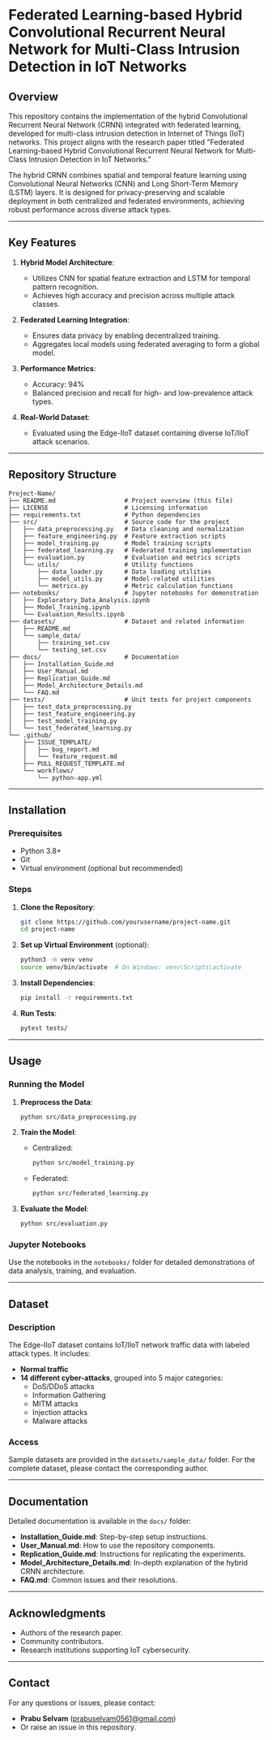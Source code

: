 # Federated Learning-based Hybrid Convolutional Recurrent Neural Network for Multi-Class Intrusion Detection in IoT Networks

## Overview

This repository contains the implementation of the hybrid Convolutional Recurrent Neural Network (CRNN) integrated with federated learning, developed for multi-class intrusion detection in Internet of Things (IoT) networks. This project aligns with the research paper titled "Federated Learning-based Hybrid Convolutional Recurrent Neural Network for Multi-Class Intrusion Detection in IoT Networks."

The hybrid CRNN combines spatial and temporal feature learning using Convolutional Neural Networks (CNN) and Long Short-Term Memory (LSTM) layers. It is designed for privacy-preserving and scalable deployment in both centralized and federated environments, achieving robust performance across diverse attack types.

---

## Key Features

1. **Hybrid Model Architecture**:
   - Utilizes CNN for spatial feature extraction and LSTM for temporal pattern recognition.
   - Achieves high accuracy and precision across multiple attack classes.

2. **Federated Learning Integration**:
   - Ensures data privacy by enabling decentralized training.
   - Aggregates local models using federated averaging to form a global model.

3. **Performance Metrics**:
   - Accuracy: 94%
   - Balanced precision and recall for high- and low-prevalence attack types.

4. **Real-World Dataset**:
   - Evaluated using the Edge-IIoT dataset containing diverse IoT/IIoT attack scenarios.

---

## Repository Structure

```plaintext
Project-Name/
├── README.md                   # Project overview (this file)
├── LICENSE                     # Licensing information
├── requirements.txt            # Python dependencies
├── src/                        # Source code for the project
│   ├── data_preprocessing.py   # Data cleaning and normalization
│   ├── feature_engineering.py  # Feature extraction scripts
│   ├── model_training.py       # Model training scripts
│   ├── federated_learning.py   # Federated training implementation
│   ├── evaluation.py           # Evaluation and metrics scripts
│   └── utils/                  # Utility functions
│       ├── data_loader.py      # Data loading utilities
│       ├── model_utils.py      # Model-related utilities
│       └── metrics.py          # Metric calculation functions
├── notebooks/                  # Jupyter notebooks for demonstration
│   ├── Exploratory_Data_Analysis.ipynb
│   ├── Model_Training.ipynb
│   └── Evaluation_Results.ipynb
├── datasets/                   # Dataset and related information
│   ├── README.md
│   └── sample_data/
│       ├── training_set.csv
│       └── testing_set.csv
├── docs/                       # Documentation
│   ├── Installation_Guide.md
│   ├── User_Manual.md
│   ├── Replication_Guide.md
│   ├── Model_Architecture_Details.md
│   └── FAQ.md
├── tests/                      # Unit tests for project components
│   ├── test_data_preprocessing.py
│   ├── test_feature_engineering.py
│   ├── test_model_training.py
│   └── test_federated_learning.py
└── .github/
    ├── ISSUE_TEMPLATE/
    │   ├── bug_report.md
    │   └── feature_request.md
    ├── PULL_REQUEST_TEMPLATE.md
    └── workflows/
        └── python-app.yml
```

---

## Installation

### Prerequisites

- Python 3.8+
- Git
- Virtual environment (optional but recommended)

### Steps

1. **Clone the Repository**:
   ```bash
   git clone https://github.com/yourusername/project-name.git
   cd project-name
   ```

2. **Set up Virtual Environment** (optional):
   ```bash
   python3 -m venv venv
   source venv/bin/activate  # On Windows: venv\Scripts\activate
   ```

3. **Install Dependencies**:
   ```bash
   pip install -r requirements.txt
   ```

4. **Run Tests**:
   ```bash
   pytest tests/
   ```

---

## Usage

### Running the Model

1. **Preprocess the Data**:
   ```bash
   python src/data_preprocessing.py
   ```

2. **Train the Model**:
   - Centralized:
     ```bash
     python src/model_training.py
     ```
   - Federated:
     ```bash
     python src/federated_learning.py
     ```

3. **Evaluate the Model**:
   ```bash
   python src/evaluation.py
   ```

### Jupyter Notebooks

Use the notebooks in the `notebooks/` folder for detailed demonstrations of data analysis, training, and evaluation.

---

## Dataset

### Description
The Edge-IIoT dataset contains IoT/IIoT network traffic data with labeled attack types. It includes:
- **Normal traffic**
- **14 different cyber-attacks**, grouped into 5 major categories:
  - DoS/DDoS attacks
  - Information Gathering
  - MITM attacks
  - Injection attacks
  - Malware attacks

### Access
Sample datasets are provided in the `datasets/sample_data/` folder. For the complete dataset, please contact the corresponding author.

---

## Documentation

Detailed documentation is available in the `docs/` folder:

- **Installation_Guide.md**: Step-by-step setup instructions.
- **User_Manual.md**: How to use the repository components.
- **Replication_Guide.md**: Instructions for replicating the experiments.
- **Model_Architecture_Details.md**: In-depth explanation of the hybrid CRNN architecture.
- **FAQ.md**: Common issues and their resolutions.

---

## Acknowledgments

- Authors of the research paper.
- Community contributors.
- Research institutions supporting IoT cybersecurity.

---

## Contact

For any questions or issues, please contact:
- **Prabu Selvam** (prabuselvam0561@gmail.com)
- Or raise an issue in this repository.


